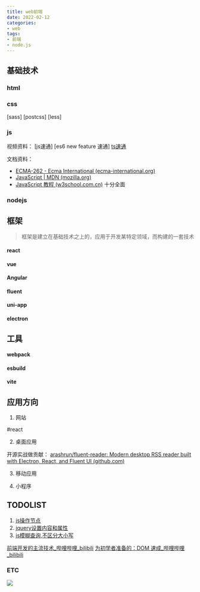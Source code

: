 ```yaml
---
title: web前端
date: 2022-02-12
categories:
- web
tags:
- 前端
- node.js
---
```



## 基础技术


### html

### css

[sass]
[postcss]
[less]

### js

视频资料：
[js速通]
[es6 new feature 速通]
[ts速通](https://www.bilibili.com/video/BV1CR4y1k7Az?t=499.3)


文档资料：
- [ECMA-262 - Ecma International (ecma-international.org)](https://www.ecma-international.org/publications-and-standards/standards/ecma-262/)
- [JavaScript | MDN (mozilla.org)](https://developer.mozilla.org/zh-CN/docs/Web/JavaScript)
- [JavaScript 教程 (w3school.com.cn)](https://www.w3school.com.cn/js/index.asp) 十分全面

### nodejs



## 框架

> 框架是建立在基础技术之上的，应用于开发某特定领域，而构建的一套技术

#### react

#### vue

#### Angular

#### fluent

#### uni-app

#### electron

## 工具

#### webpack

#### esbuild

#### vite





## 应用方向

1. 网站

 #react 

2. 桌面应用



开源实战做贡献：
[arashrun/fluent-reader: Modern desktop RSS reader built with Electron, React, and Fluent UI (github.com)](https://github.com/arashrun/fluent-reader)



3. 移动应用



4. 小程序







## TODOLIST

1. [js操作节点](https://juejin.cn/post/7044817289270525965)
2. [jquery设置内容和属性](https://www.w3school.com.cn/jquery/jquery_dom_set.asp)
3. [js模糊查询,不区分大小写](https://blog.csdn.net/zhengyinling/article/details/111587670)

[前端开发的主流技术_哔哩哔哩_bilibili](https://www.bilibili.com/video/BV1jj411c7sb/?spm_id_from=333.337.search-card.all.click&vd_source=0a2bd2d5e3c437b3fd7699cd52ebe78d)
[为初学者准备的：DOM 速成_哔哩哔哩_bilibili](https://www.bilibili.com/video/BV1Nt411q73a/?spm_id_from=333.337.search-card.all.click&vd_source=0a2bd2d5e3c437b3fd7699cd52ebe78d)




### ETC

![](/images/jishupang.png)
